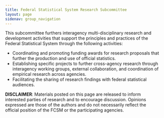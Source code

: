 ```yaml
---
title: Federal Statistical System Research Subcommittee
layout: page
sidenav: group_navigation
---
```

<p>This subcommittee furthers interagency multi-disciplinary research and development activities that support the principles and practices of the Federal Statistical System through the following activities:</p>
<ul>
  <li>Coordinating and promoting funding awards for research proposals that further the production and use of official statistics.</li>
  <li>Establishing specific projects to further cross-agency research through interagency working groups, external collaboration, and coordination of empirical research across agencies.</li>
  <li>Facilitating the sharing of research findings with federal statistical audiences.</li>
</ul>

<p><b>DISCLAIMER</b>: Materials posted on this page are released to inform interested parties of research and to encourage discussion. Opinions expressed are those of the authors and do not necessarily reflect the official position of the FCSM or the participating agencies.</p>
